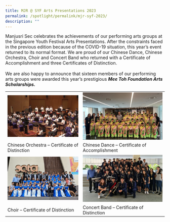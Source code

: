 ```yaml
---
title: MJR @ SYF Arts Presentations 2023
permalink: /spotlight/permalink/mjr-syf-2023/
description: ""
---
```

Manjusri Sec celebrates the achievements of our performing arts groups at the Singapore Youth Festival Arts Presentations.  After the constraints faced in the previous edition because of the COVID-19 situation, this year’s event returned to its normal format.   We are proud of our Chinese Dance, Chinese Orchestra, Choir and Concert Band who returned with a Certificate of Accomplishment and three Certificates of Distinction.  
<br>We are also happy to announce that sixteen members of our performing arts groups were awarded this year’s prestigious ***Mee Toh Foundation Arts Scholarships.***

|  |  |
| -------- | -------- | 
|![](/images/Spotlight/chinese%20orchestra.png)|![](/images/Spotlight/chinese%20dance.jpg)|
| Chinese Orchestra – Certificate of Distinction    | Chinese Dance – Certificate of Accomplishment  |
|![](/images/Spotlight/choir1.jpg) | ![](/images/Spotlight/concert%20band.jpg)|
|Choir – Certificate of Distinction |Concert Band – Certificate of Distinction